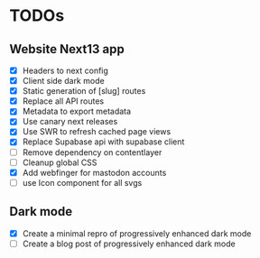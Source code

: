 # TODOs

## Website Next13 app

- [x] Headers to next config
- [x] Client side dark mode
- [x] Static generation of [slug] routes
- [x] Replace all API routes
- [x] Metadata to export metadata
- [x] Use canary next releases
- [x] Use SWR to refresh cached page views
- [x] Replace Supabase api with supabase client
- [ ] Remove dependency on contentlayer
- [ ] Cleanup global CSS
- [x] Add webfinger for mastodon accounts
- [ ] use Icon component for all svgs

## Dark mode

- [x] Create a minimal repro of progressively enhanced dark mode
- [ ] Create a blog post of progressively enhanced dark mode
